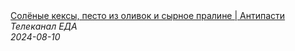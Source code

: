 <!--2024-08-10 04:01:00-->
<div class="yb">
  <a class="nodecor" href="/index.html?eda/solenye_keksy_pesto_iz_olivok_i_syrnoe_praline_antipasti">
    <img class="preview" data-videoid="WpRjiWXYNWM" src="https://i4.ytimg.com/vi/WpRjiWXYNWM/hqdefault.jpg" align="middle" alt="">
  </a>
  <div class="inlbl text">
    <a class="nodecor" href="/index.html?eda/solenye_keksy_pesto_iz_olivok_i_syrnoe_praline_antipasti">Солёные кексы, песто из оливок и сырное пралине | Антипасти</a><br>
    <i class="smaller2">Телеканал ЕДА</i><br>
    <i class="smaller3">2024-08-10</i>
  </div>
</div>
